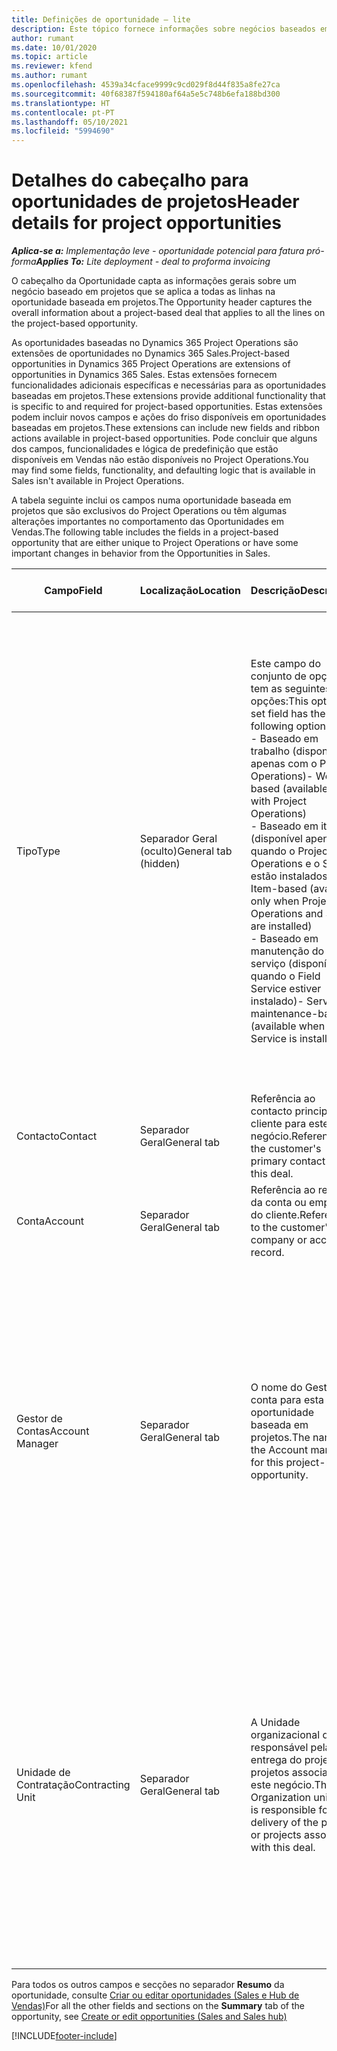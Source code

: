 ```yaml
---
title: Definições de oportunidade – lite
description: Este tópico fornece informações sobre negócios baseados em projetos e linhas de oportunidade baseadas em projetos.
author: rumant
ms.date: 10/01/2020
ms.topic: article
ms.reviewer: kfend
ms.author: rumant
ms.openlocfilehash: 4539a34cface9999c9cd029f8d44f835a8fe27ca
ms.sourcegitcommit: 40f68387f594180af64a5e5c748b6efa188bd300
ms.translationtype: HT
ms.contentlocale: pt-PT
ms.lasthandoff: 05/10/2021
ms.locfileid: "5994690"
---
```

# <a name="header-details-for-project-opportunities"></a><span data-ttu-id="4600c-103">Detalhes do cabeçalho para oportunidades de projetos</span><span class="sxs-lookup"><span data-stu-id="4600c-103">Header details for project opportunities</span></span>

<span data-ttu-id="4600c-104">_**Aplica-se a:** Implementação leve - oportunidade potencial para fatura pró-forma_</span><span class="sxs-lookup"><span data-stu-id="4600c-104">_**Applies To:** Lite deployment - deal to proforma invoicing_</span></span>

<span data-ttu-id="4600c-105">O cabeçalho da Oportunidade capta as informações gerais sobre um negócio baseado em projetos que se aplica a todas as linhas na oportunidade baseada em projetos.</span><span class="sxs-lookup"><span data-stu-id="4600c-105">The Opportunity header captures the overall information about a project-based deal that applies to all the lines on the project-based opportunity.</span></span>

<span data-ttu-id="4600c-106">As oportunidades baseadas no Dynamics 365 Project Operations são extensões de oportunidades no Dynamics 365 Sales.</span><span class="sxs-lookup"><span data-stu-id="4600c-106">Project-based opportunities in Dynamics 365 Project Operations are extensions of opportunities in Dynamics 365 Sales.</span></span> <span data-ttu-id="4600c-107">Estas extensões fornecem funcionalidades adicionais específicas e necessárias para as oportunidades baseadas em projetos.</span><span class="sxs-lookup"><span data-stu-id="4600c-107">These extensions provide additional functionality that is specific to and required for project-based opportunities.</span></span> <span data-ttu-id="4600c-108">Estas extensões podem incluir novos campos e ações do friso disponíveis em oportunidades baseadas em projetos.</span><span class="sxs-lookup"><span data-stu-id="4600c-108">These extensions can include new fields and ribbon actions available in project-based opportunities.</span></span> <span data-ttu-id="4600c-109">Pode concluir que alguns dos campos, funcionalidades e lógica de predefinição que estão disponíveis em Vendas não estão disponíveis no Project Operations.</span><span class="sxs-lookup"><span data-stu-id="4600c-109">You may find some fields, functionality, and defaulting logic that is available in Sales isn't available in Project Operations.</span></span>

<span data-ttu-id="4600c-110">A tabela seguinte inclui os campos numa oportunidade baseada em projetos que são exclusivos do Project Operations ou têm algumas alterações importantes no comportamento das Oportunidades em Vendas.</span><span class="sxs-lookup"><span data-stu-id="4600c-110">The following table includes the fields in a project-based opportunity that are either unique to Project Operations or have some important changes in behavior from the Opportunities in Sales.</span></span>

| <span data-ttu-id="4600c-111">**Campo**</span><span class="sxs-lookup"><span data-stu-id="4600c-111">**Field**</span></span> | <span data-ttu-id="4600c-112">**Localização**</span><span class="sxs-lookup"><span data-stu-id="4600c-112">**Location**</span></span> | <span data-ttu-id="4600c-113">**Descrição**</span><span class="sxs-lookup"><span data-stu-id="4600c-113">**Description**</span></span> | <span data-ttu-id="4600c-114">**Impacto a jusante**</span><span class="sxs-lookup"><span data-stu-id="4600c-114">**Downstream impact**</span></span> |
| --- | --- | --- | --- |
| <span data-ttu-id="4600c-115">Tipo</span><span class="sxs-lookup"><span data-stu-id="4600c-115">Type</span></span> | <span data-ttu-id="4600c-116">Separador Geral (oculto)</span><span class="sxs-lookup"><span data-stu-id="4600c-116">General tab (hidden)</span></span> | <span data-ttu-id="4600c-117">Este campo do conjunto de opções tem as seguintes opções:</span><span class="sxs-lookup"><span data-stu-id="4600c-117">This option set field has the following options:</span></span></br><span data-ttu-id="4600c-118">- Baseado em trabalho (disponível apenas com o Project Operations)</span><span class="sxs-lookup"><span data-stu-id="4600c-118">- Work-based (available only with Project Operations)</span></span></br><span data-ttu-id="4600c-119">- Baseado em item (disponível apenas quando o Project Operations e o Sales estão instalados)</span><span class="sxs-lookup"><span data-stu-id="4600c-119">- Item-based (available only when Project Operations and Sales are installed)</span></span></br><span data-ttu-id="4600c-120">- Baseado em manutenção do serviço (disponível quando o Field Service estiver instalado)</span><span class="sxs-lookup"><span data-stu-id="4600c-120">- Service maintenance-based (available when Field Service is installed)</span></span> | <span data-ttu-id="4600c-121">Quando utiliza o Project Operations, este valor de campo é definido automaticamente como **Baseado em trabalho**, que classifica a Oportunidade como baseada em projetos.</span><span class="sxs-lookup"><span data-stu-id="4600c-121">When you use Project Operations, this field value is automatically set to **Work-based** which classifies the Opportunity as project-based.</span></span> <span data-ttu-id="4600c-122">Uma oportunidade deve ser baseada em projetos para ativar todas as funcionalidades e extensões específicas do projeto no processo de vendas a jusante para este negócio.</span><span class="sxs-lookup"><span data-stu-id="4600c-122">An Opportunity should be project-based to enable all project-specific extensions and functionality in the downstream sales process for this deal.</span></span> |
| <span data-ttu-id="4600c-123">Contacto</span><span class="sxs-lookup"><span data-stu-id="4600c-123">Contact</span></span> | <span data-ttu-id="4600c-124">Separador Geral</span><span class="sxs-lookup"><span data-stu-id="4600c-124">General tab</span></span> | <span data-ttu-id="4600c-125">Referência ao contacto principal do cliente para este negócio.</span><span class="sxs-lookup"><span data-stu-id="4600c-125">Reference to the customer's primary contact for this deal.</span></span> | |
| <span data-ttu-id="4600c-126">Conta</span><span class="sxs-lookup"><span data-stu-id="4600c-126">Account</span></span> | <span data-ttu-id="4600c-127">Separador Geral</span><span class="sxs-lookup"><span data-stu-id="4600c-127">General tab</span></span> | <span data-ttu-id="4600c-128">Referência ao registo da conta ou empresa do cliente.</span><span class="sxs-lookup"><span data-stu-id="4600c-128">Reference to the customer's company or account record.</span></span> | |
| <span data-ttu-id="4600c-129">Gestor de Contas</span><span class="sxs-lookup"><span data-stu-id="4600c-129">Account Manager</span></span> | <span data-ttu-id="4600c-130">Separador Geral</span><span class="sxs-lookup"><span data-stu-id="4600c-130">General tab</span></span> | <span data-ttu-id="4600c-131">O nome do Gestor de conta para esta oportunidade baseada em projetos.</span><span class="sxs-lookup"><span data-stu-id="4600c-131">The name of the Account manager for this project-based opportunity.</span></span> | <span data-ttu-id="4600c-132">O Gestor de conta é responsável pela gestão da relação com o cliente até à conclusão deste projeto.</span><span class="sxs-lookup"><span data-stu-id="4600c-132">The Account manager is responsible for managing the relationship with the customer through the completion of this project.</span></span> <span data-ttu-id="4600c-133">Baseado no registo de recurso reservável associado ao Gestor de conta, a unidade de contratação é assumida por predefinição.</span><span class="sxs-lookup"><span data-stu-id="4600c-133">Based on the bookable resource record tied to the Account manager, the contracting unit is defaulted.</span></span> |
| <span data-ttu-id="4600c-134">Unidade de Contratação</span><span class="sxs-lookup"><span data-stu-id="4600c-134">Contracting Unit</span></span> | <span data-ttu-id="4600c-135">Separador Geral</span><span class="sxs-lookup"><span data-stu-id="4600c-135">General tab</span></span> | <span data-ttu-id="4600c-136">A Unidade organizacional que é responsável pela entrega do projeto ou projetos associados a este negócio.</span><span class="sxs-lookup"><span data-stu-id="4600c-136">The Organization unit that is responsible for the delivery of the project or projects associated with this deal.</span></span> | <span data-ttu-id="4600c-137">A unidade de contratação é a divisão da empresa que executará os projetos após o fecho do negócio.</span><span class="sxs-lookup"><span data-stu-id="4600c-137">The contracting unit is the division of the company that will complete the project(s) after the deal is closed.</span></span> <span data-ttu-id="4600c-138">Todas as unidades de contratação têm uma moeda, e esta moeda é utilizada para reportar os custos estimados e reais incorridos durante o projeto.</span><span class="sxs-lookup"><span data-stu-id="4600c-138">Every contracting unit has a currency, and this currency is used to report estimated and actual costs incurred during the project.</span></span> |

<span data-ttu-id="4600c-139">Para todos os outros campos e secções no separador **Resumo** da oportunidade, consulte [Criar ou editar oportunidades (Sales e Hub de Vendas)](/dynamics365/sales-enterprise/create-edit-opportunity-sales)</span><span class="sxs-lookup"><span data-stu-id="4600c-139">For all the other fields and sections on the **Summary** tab of the opportunity, see [Create or edit opportunities (Sales and Sales hub)](/dynamics365/sales-enterprise/create-edit-opportunity-sales)</span></span>


[!INCLUDE[footer-include](../../includes/footer-banner.md)]
